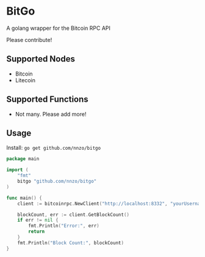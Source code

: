 # BitGo
A golang wrapper for the Bitcoin RPC API

Please contribute!

## Supported Nodes
* Bitcoin
* Litecoin

## Supported Functions
* Not many. Please add more!

## Usage

Install:
`go get github.com/nnzo/bitgo`

```go
package main

import (
	"fmt"
	bitgo "github.com/nnzo/bitgo"
)

func main() {
	client := bitcoinrpc.NewClient("http://localhost:8332", "yourUsername", "yourPassword")

	blockCount, err := client.GetBlockCount()
	if err != nil {
		fmt.Println("Error:", err)
		return
	}
	fmt.Println("Block Count:", blockCount)
}
```